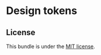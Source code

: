 Design tokens
========================


## License

This bundle is under the [MIT license](LICENSE).
